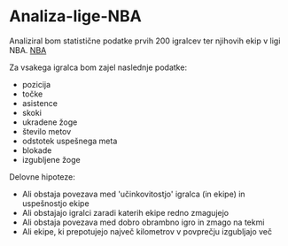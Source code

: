 # Analiza-lige-NBA

Analiziral bom statistične podatke prvih 200 igralcev ter njihovih ekip v ligi NBA. 
[NBA](https://www.basketball-reference.com/leagues/NBA_2021_per_game.html)




Za vsakega igralca bom zajel naslednje podatke:
* pozicija 
* točke
* asistence
* skoki
* ukradene žoge
* število metov
* odstotek uspešnega meta
* blokade
* izgubljene žoge




Delovne hipoteze:
* Ali obstaja povezava med 'učinkovitostjo' igralca (in ekipe) in uspešnostjo ekipe
* Ali obstajajo igralci zaradi katerih ekipe redno zmagujejo
* Ali obstaja povezava med dobro obrambno igro in zmago na tekmi
* Ali ekipe, ki prepotujejo največ kilometrov v povprečju izgubljajo več
